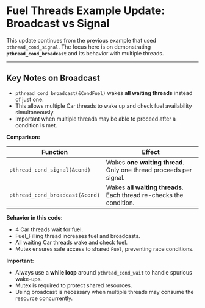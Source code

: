 # Fuel Threads Example Update: Broadcast vs Signal

This update continues from the previous example that used `pthread_cond_signal`. The focus here is on demonstrating **`pthread_cond_broadcast`** and its behavior with multiple threads.

---

## Key Notes on Broadcast

* `pthread_cond_broadcast(&CondFuel)` wakes **all waiting threads** instead of just one.
* This allows multiple Car threads to wake up and check fuel availability simultaneously.
* Important when multiple threads may be able to proceed after a condition is met.

**Comparison:**

| Function                        | Effect                                                              |
| ------------------------------- | ------------------------------------------------------------------- |
| `pthread_cond_signal(&cond)`    | Wakes **one waiting thread**. Only one thread proceeds per signal.  |
| `pthread_cond_broadcast(&cond)` | Wakes **all waiting threads**. Each thread re-checks the condition. |

**Behavior in this code:**

* 4 Car threads wait for fuel.
* Fuel\_Filling thread increases fuel and broadcasts.
* All waiting Car threads wake and check fuel.
* Mutex ensures safe access to shared `Fuel`, preventing race conditions.

**Important:**

* Always use a **while loop** around `pthread_cond_wait` to handle spurious wake-ups.
* Mutex is required to protect shared resources.
* Using broadcast is necessary when multiple threads may consume the resource concurrently.
